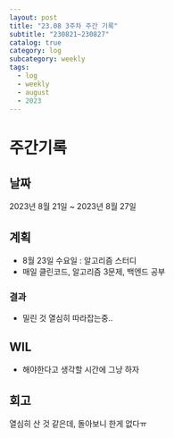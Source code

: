 ```yaml
---
layout: post
title: "23.08 3주차 주간 기록"
subtitle: "230821~230827"
catalog: true
category: log
subcategory: weekly
tags:
  - log
  - weekly
  - august
  - 2023
---
```


# 주간기록

## 날짜

2023년 8월 21일 ~ 2023년 8월 27일

## 계획

- 8월 23일 수요일 : 알고리즘 스터디
- 매일 클린코드, 알고리즘 3문제, 백엔드 공부

### 결과

- 밀린 것 열심히 따라잡는중..

## WIL

- 해야한다고 생각할 시간에 그냥 하자

## 회고

열심히 산 것 같은데, 돌아보니 한게 없다ㅠ